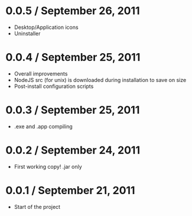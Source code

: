 0.0.5 / September 26, 2011
==================
  * Desktop/Application icons
  * Uninstaller

0.0.4 / September 25, 2011
==================
  * Overall improvements
  * NodeJS src (for unix) is downloaded during installation to save on size
  * Post-install configuration scripts

0.0.3 / September 25, 2011
==================
  * .exe and .app compiling

0.0.2 / September 24, 2011
==================
  * First working copy! .jar only

0.0.1 / September 21, 2011
==================
  * Start of the project

